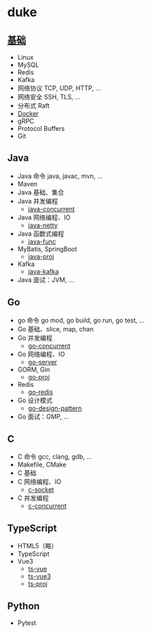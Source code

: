 # duke

## [基础](https://161043261.github.io/)

- Linux
- MySQL
- Redis
- Kafka
- 网络协议 TCP, UDP, HTTP, ...
- 网络安全 SSH, TLS, ...
- 分布式 Raft
- [Docker](./docker/)
- gRPC
- Protocol Buffers
- Git

## Java

- Java 命令 java, javac, mvn, ...
- Maven
- Java 基础、集合
- Java 并发编程
  - [java-concurrent](./java-concurrent/)
- Java 网络编程、IO
  - [java-netty](./java-netty/)
- Java 函数式编程
  - [java-func](./java-func/)
- MyBatis, SpringBoot
  - [java-proj](./java-proj/)
- Kafka
  - [java-kafka](./java-kafka/)
- Java 面试：JVM, ...

## Go

- go 命令 go mod, go build, go run, go test, ...
- Go 基础、slice, map, chan
- Go 并发编程
  - [go-concurrent](./go-concurrent/)
- Go 网络编程、IO
  - [go-server](./go-server/)
- GORM, Gin
  - [go-proj](./go-proj/)
- Redis
  - [go-redis](./go-redis/)
- Go 设计模式
  - [go-design-pattern](./go-design-pattern/)
- Go 面试：GMP, ...

## C

- C 命令 gcc, clang, gdb, ...
- Makefile, CMake
- C 基础
- C 网络编程、IO
  - [c-socket](./c-socket/)
- C 并发编程
  - [c-concurrent](./c-concurrent/)

## TypeScript

- HTML5（略）
- TypeScript
- Vue3
  - [ts-vue](./ts-vue/)
  - [ts-vue3](./ts-vue3/)
  - [ts-proj](./ts-proj/)

## Python

- Pytest
